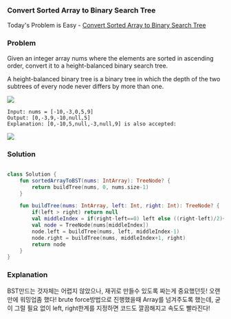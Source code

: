 ### Convert Sorted Array to Binary Search Tree


Today's Problem is Easy - [Convert Sorted Array to Binary Search Tree](https://leetcode.com/problems/convert-sorted-array-to-binary-search-tree/)

### Problem

Given an integer array nums where the elements are sorted in ascending order, convert it to a height-balanced binary search tree.

A height-balanced binary tree is a binary tree in which the depth of the two subtrees of every node never differs by more than one.

![](https://assets.leetcode.com/uploads/2021/02/18/btree1.jpg)

```
Input: nums = [-10,-3,0,5,9]
Output: [0,-3,9,-10,null,5]
Explanation: [0,-10,5,null,-3,null,9] is also accepted:

```
![](https://assets.leetcode.com/uploads/2021/02/18/btree2.jpg)


### Solution

```kotlin

class Solution {
    fun sortedArrayToBST(nums: IntArray): TreeNode? {
        return buildTree(nums, 0, nums.size-1)
    }

    fun buildTree(nums: IntArray, left: Int, right: Int): TreeNode? {
        if(left > right) return null
        val middleIndex = if(right-left==0) left else ((right-left)/2)+left
        val node = TreeNode(nums[middleIndex])
        node.left = buildTree(nums, left, middleIndex-1)
        node.right = buildTree(nums, middleIndex+1, right)
        return node
    }
}
```

### Explanation

BST만드는 것자체는 어렵지 않았으나, 재귀로 만들수 있도록 짜는게 중요했던듯! 오랜만에 워밍업좀 했다! brute force방법으로 진행했을때 Array를 넘겨주도록 했는데, 굳이 그럴 필요 없이 left, right한계를 지정하면 코드도 깔끔해지고 속도도 빨라진다!
